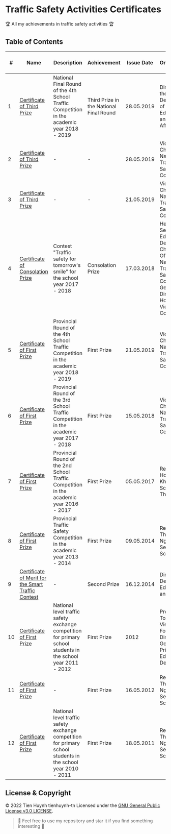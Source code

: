 # Traffic Safety Activities Certificates

:trophy: All my achievements in traffic safety activities :trophy:

## Table of Contents
#| Name | Description | Achievement | Issue Date | Issuing Organization - Issuer
-| ---- | ----------- | ----------- | ---------- | -----------------------------
1| [Certificate of Third Prize](https://raw.githubusercontent.com/tienhuynh-tn/awards/main/6-traffic/third-place-final-2018-2019-Ministry-of-Education.jpg) | National Final Round of the 4th School Traffic Competition in the academic year 2018 - 2019 | Third Prize in the National Final Round | 28.05.2019 | Director of the Department of Political Education and Student Affairs
2| [Certificate of Third Prize](https://raw.githubusercontent.com/tienhuynh-tn/awards/main/6-traffic/third-place-final-2018-2019-National-Traffic-Safety-Committee-2.jpg) | - | - | 28.05.2019 | Vice Chairman of National Traffic Safety Committee
3| [Certificate of Third Prize](https://raw.githubusercontent.com/tienhuynh-tn/awards/main/6-traffic/third-place-final-2018-2019-National-Traffic-Safety-Committee-1.jpg) | - | - | 21.05.2019 | Vice Chairman of National Traffic Safety Committee
4| [Certificate of Consolation Prize](https://raw.githubusercontent.com/tienhuynh-tn/awards/main/6-traffic/consolation-prize-an-toan-giao-thong-cho-nu-cuoi-ngay-mai-2017-2018.jpg) | Contest "Traffic safety for tomorrow's smile" for the school year 2017 - 2018 | Consolation Prize | 17.03.2018 | Head of Secondary Education Department, Chief of Office of the National Traffic Safety Committee, General Director of Honda Vietnam Company
5| [Certificate of First Prize](https://raw.githubusercontent.com/tienhuynh-tn/awards/main/6-traffic/Provincial-First-Prize-2018-2019-National-Traffic-Safety-Committee.jpg) | Provincial Round of the 4th School Traffic Competition in the academic year 2018 - 2019 | First Prize | 21.05.2019 | Vice Chairman of National Traffic Safety Committee
6| [Certificate of First Prize](https://raw.githubusercontent.com/tienhuynh-tn/awards/main/6-traffic/Provincial-First-Prize-2017-2018-National-Traffic-Safety-Committee.jpg) | Provincial Round of the 3rd School Traffic Competition in the academic year 2017 - 2018 | First Prize | 15.05.2018 | Vice Chairman of National Traffic Safety Committee
7| [Certificate of First Prize](https://raw.githubusercontent.com/tienhuynh-tn/awards/main/6-traffic/Provincial-First-Prize-2016-2017-giao-thong-hoc-duong.jpg) | Provincial Round of the 2nd School Traffic Competition in the academic year 2016 - 2017 | First Prize | 05.05.2017 | Rector of Hoang Le Kha High School for The Gifted
8| [Certificate of First Prize](https://raw.githubusercontent.com/tienhuynh-tn/awards/main/6-traffic/Provincial-First-Prize-2013-2014.jpg) | Provincial Traffic Safety Competition in the academic year 2013 - 2014 | First Prize | 09.05.2014 | Rector of Thuc Nghiem Secondary School
9| [Certificate of Merit for the Smart Traffic Contest](https://raw.githubusercontent.com/tienhuynh-tn/awards/main/6-traffic/giao-thong-thong-minh-2014.jpg) | - | Second Prize | 16.12.2014 | Director of Department Education and Training
10| [Certificate of First Prize](https://raw.githubusercontent.com/tienhuynh-tn/awards/main/6-traffic/National-First-Prize-2011-2012-primary-student.jpg) | National level traffic safety exchange competition for primary school students in the school year 2011 - 2012 | First Prize | 2012 | President of Toyota Vietnam Foundation, Director General of Primary Education Department
11| [Certificate of First Prize](https://raw.githubusercontent.com/tienhuynh-tn/awards/main/6-traffic/National-First-Prize-2011-2012.jpg) | - | First Prize | 16.05.2012 | Rector of Thuc Nghiem Secondary School
12| [Certificate of First Prize](https://raw.githubusercontent.com/tienhuynh-tn/awards/main/6-traffic/National-First-Prize-2010-2011.jpg) | National level traffic safety exchange competition for primary school students in the school year 2010 - 2011 | First Prize | 18.05.2011 | Rector of Thuc Nghiem Secondary School

## License & Copyright
&copy; 2022 Tien Huynh tienhuynh-tn Licensed under the [GNU General Public License v3.0 LICENSE](https://github.com/tienhuynh-tn/awards/blob/main/LICENSE).

> :love_you_gesture: Feel free to use my repository and star it if you find something interesting :love_you_gesture:
